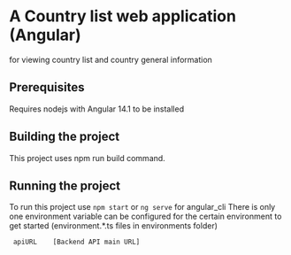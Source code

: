 # A Country list web application (Angular)
for viewing country list and country general information

## Prerequisites
Requires nodejs with Angular 14.1 to be installed

## Building the project
This project uses npm run build command.

## Running the project
To run this project use ```npm start``` or ```ng serve``` for angular_cli
There is only one environment variable can be configured
for the certain environment to get started (environment.*.ts files in environments folder)
```
 apiURL    [Backend API main URL]
```
